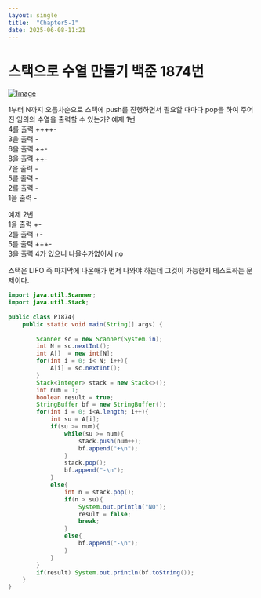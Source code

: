 ```yaml
---
layout: single
title:  "Chapter5-1"
date: 2025-06-08-11:21 
---
```


# 스택으로 수열 만들기 백준 1874번

[![Image](https://github.com/user-attachments/assets/999235cd-834b-4a9f-b747-68a07311eac8)](https://www.acmicpc.net/problem/1874)

 1부터 N까지 오름차순으로 스택에 push를 진행하면서 필요할 때마다 pop을 하여 주어진 임의의 수열을 출력할 수 있는가?
예제 1번  
4를 출력 ++++-  
3을 출력 -  
6을 출력 ++-  
8을 출력 ++-  
7을 출력 -  
5를 출력 -  
2를 출력 -  
1을 출력 -  

예제 2번  
1을 출력   +-  
2를 출력   +-  
5를 출력  +++-  
3을 출력  4가 있으니 나올수가없어서 no  

스택은 LIFO 즉 마지막에 나온애가 먼저 나와야 하는데 그것이 가능한지 테스트하는 문제이다.

```java
import java.util.Scanner;
import java.util.Stack;
 
public class P1874{
	public static void main(String[] args) {
		
		Scanner sc = new Scanner(System.in);
		int N = sc.nextInt();
		int A[]  = new int[N];
		for(int i = 0; i< N; i++){
		    A[i] = sc.nextInt();
		}
		Stack<Integer> stack = new Stack<>();
		int num = 1;
		boolean result = true;
		StringBuffer bf = new StringBuffer();
		for(int i = 0; i<A.length; i++){
		    int su = A[i];
		    if(su >= num){
		        while(su >= num){
		            stack.push(num++);
		            bf.append("+\n");
		        }
		        stack.pop();
		        bf.append("-\n");
		    }
		    else{
		        int n = stack.pop();
		        if(n > su){
		            System.out.println("NO");
		            result = false;
		            break;
		        }
		        else{
		            bf.append("-\n");
		        }
		    }
		}
		if(result) System.out.println(bf.toString());
	}
}
```

